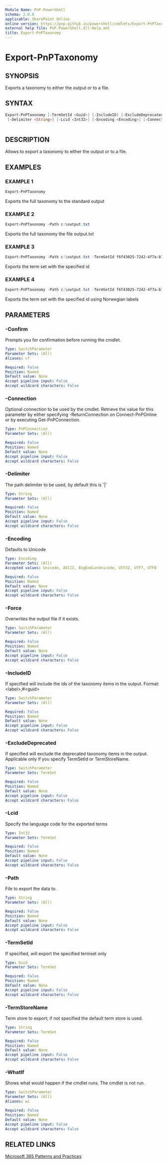 ```yaml
---
Module Name: PnP.PowerShell
schema: 2.0.0
applicable: SharePoint Online
online version: https://pnp.github.io/powershell/cmdlets/Export-PnPTaxonomy.html
external help file: PnP.PowerShell.dll-Help.xml
title: Export-PnPTaxonomy
---
```

  
# Export-PnPTaxonomy

## SYNOPSIS
Exports a taxonomy to either the output or to a file.

## SYNTAX

```powershell
Export-PnPTaxonomy [-TermSetId <Guid>] [-IncludeID] [-ExcludeDeprecated] [-Path <String>] [-TermStoreName <String>] [-Force]
 [-Delimiter <String>] [-Lcid <Int32>] [-Encoding <Encoding>] [-Connection <PnPConnection>] 
  
```

## DESCRIPTION

Allows to export a taxonomy to either the output or to a file.

## EXAMPLES

### EXAMPLE 1
```powershell
Export-PnPTaxonomy
```

Exports the full taxonomy to the standard output

### EXAMPLE 2
```powershell
Export-PnPTaxonomy -Path c:\output.txt
```

Exports the full taxonomy the file output.txt

### EXAMPLE 3
```powershell
Export-PnPTaxonomy -Path c:\output.txt -TermSetId f6f43025-7242-4f7a-b739-41fa32847254
```

Exports the term set with the specified id

### EXAMPLE 4
```powershell
Export-PnPTaxonomy -Path c:\output.txt -TermSetId f6f43025-7242-4f7a-b739-41fa32847254 -Lcid 1044
```

Exports the term set with the specified id using Norwegian labels

## PARAMETERS

### -Confirm
Prompts you for confirmation before running the cmdlet.

```yaml
Type: SwitchParameter
Parameter Sets: (All)
Aliases: cf

Required: False
Position: Named
Default value: None
Accept pipeline input: False
Accept wildcard characters: False
```

### -Connection
Optional connection to be used by the cmdlet. Retrieve the value for this parameter by either specifying -ReturnConnection on Connect-PnPOnline or by executing Get-PnPConnection.

```yaml
Type: PnPConnection
Parameter Sets: (All)

Required: False
Position: Named
Default value: None
Accept pipeline input: False
Accept wildcard characters: False
```

### -Delimiter
The path delimiter to be used, by default this is '|'

```yaml
Type: String
Parameter Sets: (All)

Required: False
Position: Named
Default value: None
Accept pipeline input: False
Accept wildcard characters: False
```

### -Encoding
Defaults to Unicode

```yaml
Type: Encoding
Parameter Sets: (All)
Accepted values: Unicode, ASCII, BigEndianUnicode, UTF32, UTF7, UTF8

Required: False
Position: Named
Default value: None
Accept pipeline input: False
Accept wildcard characters: False
```

### -Force
Overwrites the output file if it exists.

```yaml
Type: SwitchParameter
Parameter Sets: (All)

Required: False
Position: Named
Default value: None
Accept pipeline input: False
Accept wildcard characters: False
```

### -IncludeID
If specified will include the ids of the taxonomy items in the output. Format: &lt;label&gt;;#&lt;guid&gt;

```yaml
Type: SwitchParameter
Parameter Sets: (All)

Required: False
Position: Named
Default value: None
Accept pipeline input: False
Accept wildcard characters: False
```

### -ExcludeDeprecated
If specified will exclude the deprecated taxonomy items in the output. Applicable only if you specify TermSetId or TermStoreName.

```yaml
Type: SwitchParameter
Parameter Sets: TermSet

Required: False
Position: Named
Default value: None
Accept pipeline input: False
Accept wildcard characters: False
```

### -Lcid
Specify the language code for the exported terms

```yaml
Type: Int32
Parameter Sets: TermSet

Required: False
Position: Named
Default value: None
Accept pipeline input: False
Accept wildcard characters: False
```

### -Path
File to export the data to.

```yaml
Type: String
Parameter Sets: (All)

Required: False
Position: Named
Default value: None
Accept pipeline input: False
Accept wildcard characters: False
```

### -TermSetId
If specified, will export the specified termset only

```yaml
Type: Guid
Parameter Sets: TermSet

Required: False
Position: Named
Default value: None
Accept pipeline input: False
Accept wildcard characters: False
```

### -TermStoreName
Term store to export; if not specified the default term store is used.

```yaml
Type: String
Parameter Sets: TermSet

Required: False
Position: Named
Default value: None
Accept pipeline input: False
Accept wildcard characters: False
```

### -WhatIf
Shows what would happen if the cmdlet runs. The cmdlet is not run.

```yaml
Type: SwitchParameter
Parameter Sets: (All)
Aliases: wi

Required: False
Position: Named
Default value: None
Accept pipeline input: False
Accept wildcard characters: False
```

## RELATED LINKS

[Microsoft 365 Patterns and Practices](https://aka.ms/m365pnp)


